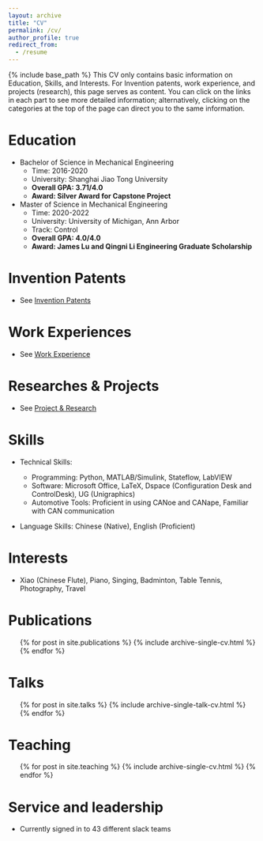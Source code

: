 ```yaml
---
layout: archive
title: "CV"
permalink: /cv/
author_profile: true
redirect_from:
  - /resume
---
```


{% include base_path %}
This CV only contains basic information on Education, Skills, and Interests. For Invention patents, work experience, and projects (research), this page serves as content. You can click on the links in each part to see more detailed information; alternatively, clicking on the categories at the top of the page can direct you to the same information.

Education
======
* Bachelor of Science in Mechanical Engineering
   * Time:  2016-2020
   * University: Shanghai Jiao Tong University
   * **Overall GPA: 3.71/4.0**
   * **Award: Silver Award for Capstone Project**
* Master of Science in Mechanical Engineering
   * Time: 2020-2022
   * University: University of Michigan, Ann Arbor
   * Track: Control
   * **Overall GPA: 4.0/4.0**
   * **Award: James Lu and Qingni Li Engineering Graduate Scholarship**

Invention Patents
======
* See [Invention Patents](https://wqrydqk.github.io/patents/)


Work Experiences
======
* See [Work Experience](https://wqrydqk.github.io/workexperience/)

Researches & Projects
======
* See [Project & Research](HTTP://)
  
Skills
======
* Technical Skills:
   * Programming: Python, MATLAB/Simulink, Stateflow, LabVIEW 
   * Software: Microsoft Office, LaTeX, Dspace (Configuration Desk and ControlDesk), UG 
           (Unigraphics) 
  * Automotive Tools: Proficient in using CANoe and CANape, Familiar with CAN communication
 
* Language Skills: Chinese (Native), English (Proficient) 

Interests
======
* Xiao (Chinese Flute), Piano, Singing, Badminton, Table Tennis, Photography, Travel 


Publications
======
  <ul>{% for post in site.publications %}
    {% include archive-single-cv.html %}
  {% endfor %}</ul>
  
Talks
======
  <ul>{% for post in site.talks %}
    {% include archive-single-talk-cv.html %}
  {% endfor %}</ul>
  
Teaching
======
  <ul>{% for post in site.teaching %}
    {% include archive-single-cv.html %}
  {% endfor %}</ul>
  
Service and leadership
======
* Currently signed in to 43 different slack teams
